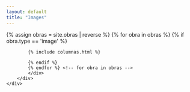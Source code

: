 ```yaml
---
layout: default
title: "Images"
---
```

<main>
	<div class="section">
		<div class="container">
			<div class="section obras">
			{% assign obras = site.obras | reverse  %}
			{% for obra in obras %}
			{% if obra.type == 'image' %}

			{% include columnas.html %}

			{% endif %}
			{% endfor %} <!-- for obra in obras -->
			</div>
		</div>
	</div>
</main>


